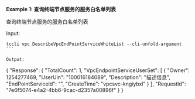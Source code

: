 **Example 1: 查询终端节点服务的服务白名单列表**

查询终端节点服务的服务白名单列表

Input: 

```
tccli vpc DescribeVpcEndPointServiceWhiteList --cli-unfold-argument ```

Output: 
```
{
    "Response": {
        "TotalCount": 1,
        "VpcEndpointServiceUserSet": [
            {
                "Owner": 1254277469,
                "UserUin": "100016184089",
                "Description": "描述信息",
                "EndPointServiceId": "",
                "CreateTime": "vpcsvc-kngiybxl"
            }
        ],
        "RequestId": "7e6f5074-e4a2-4bb6-9cac-d2357a00896f"
    }
}
```

